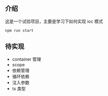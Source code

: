 ## 介绍

这是一个试验项目，主要是学习下如何实现 ioc 模式

```
npm run start
```

## 待实现

- container 管理
- scope
- 依赖管理
- 循环依赖
- 注入参数
- ts 类型
